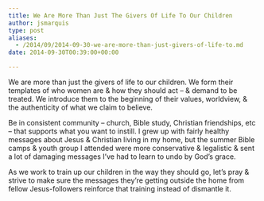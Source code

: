 ```yaml
---
title: We Are More Than Just The Givers Of Life To Our Children
author: jsmarquis
type: post
aliases:
  - /2014/09/2014-09-30-we-are-more-than-just-givers-of-life-to.md
date: 2014-09-30T00:39:00+00:00

---
```

We are more than just the givers of life to our children. We form their templates of who women are & how they should act &#8211; & demand to be treated. We introduce them to the beginning of their values, worldview, & the authenticity of what we claim to believe.

Be in consistent community &#8211; church, Bible study, Christian friendships, etc &#8211; that supports what you want to instill. I grew up with fairly healthy messages about Jesus & Christian living in my home, but the summer Bible camps & youth group I attended were more conservative & legalistic & sent a lot of damaging messages I&#8217;ve had to learn to undo by God&#8217;s grace.

As we work to train up our children in the way they should go, let&#8217;s pray & strive to make sure the messages they&#8217;re getting outside the home from fellow Jesus-followers reinforce that training instead of dismantle it.